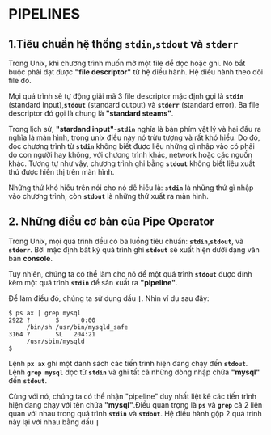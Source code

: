 # PIPELINES

## 1.Tiêu chuẩn hệ thống `stdin`,`stdout` và `stderr`

Trong Unix, khi chương trình muốn mở một file để đọc hoặc ghi. Nó bắt buộc phải đạt được **"file descriptor"** từ hệ điều hành. Hệ điều hành theo dõi file đó.

Mọi quá trình sẽ tự động giãi mã 3 file descriptor mặc định gọi là **`stdin`** (standard input),**`stdout`** (standard output) và **`stderr`** (standard error). Ba file descriptor đó gọi là chung là **"standard steams"**.

Trong lịch sử, **"stardand input"**-**`stdin`** nghĩa là bàn phím vật lý và hai đầu ra nghĩa là màn hình, trong unix điều này nó trừu tượng và rất khó hiểu. Do đó, đọc chương trình từ **`stdin`** không biết được liệu những gì nhập vào có phải do con người hay không, với chương trình khác, network hoặc các nguồn khác. Tương tự như vậy, chương trình ghi bằng **`stdout`** không biết liệu xuất thứ được hiển thị trên màn hình.

Những thứ khó hiểu trên nói cho nó dễ hiểu là: **`stdin`** là những thứ gì nhập vào chương trình, còn **`stdout`** là những thứ xuất ra màn hình.

## 2. Những điều cơ bản của Pipe Operator

Trong Unix, mọi quá trình đều có ba luồng tiêu chuẩn: **`stdin`**,**`stdout`**, và **`stderr`**. Bởi mặc định bất kỳ quá trình ghi **`stdout`** sẽ xuất hiện dưới dạng văn bản **console**.

Tuy nhiên, chúng ta có thể làm cho nó để một quá trình **`stdout`** được đính kèm một quá trình **`stdin`** để sản xuất ra **"pipeline"**.

Để làm điều đó, chúng ta sử dụng dấu **`|`**. Nhìn ví dụ sau đây:

```shell
$ ps ax | grep mysql
2922 ?       S      0:00
     /bin/sh /usr/bin/mysqld_safe
3164 ?       SL   204:21
     /usr/sbin/mysqld
$
```

Lệnh **`px ax`** ghi một danh sách các tiến trình hiện đang chạy đến **`stdout`**. Lệnh **`grep mysql`** đọc tử **`stdin`** và ghi tất cả những dòng nhập chứa **"mysql"** đến **`stdout`**.

Cùng với nó, chúng ta có thể nhận "pipeline" duy nhất liệt kê các tiến trình hiện đang chạy với tên chứa **"mysql"**.Điều quan trọng là **`ps`** và **`grep`** cả 2 liên quan với nhau trong quá trình **`stdin`** và **`stdout`**. Hệ điều hành gộp 2 quá trình này lại với nhau bằng dấu **`|`**








